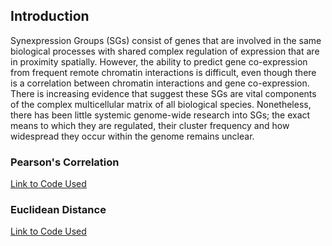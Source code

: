 ## Introduction

Synexpression Groups (SGs) consist of genes that are involved in the same biological processes with shared complex regulation of expression that are in proximity spatially. However, the ability to predict gene co-expression from frequent remote chromatin interactions is difficult, even though there is a correlation between chromatin interactions and gene co-expression. There is increasing evidence that suggest these SGs are vital components of the complex multicellular matrix of all biological species.  Nonetheless, there has been little systemic genome-wide research into SGs; the exact means to which they are regulated, their cluster frequency and how widespread they occur within the genome remains unclear.

### Pearson's Correlation
[Link to Code Used](https://i-milligan.github.io/Synexpression-Groups-Identification/pearson)

### Euclidean Distance
[Link to Code Used](https://i-milligan.github.io/Synexpression-Groups-Identification/euclidean)
